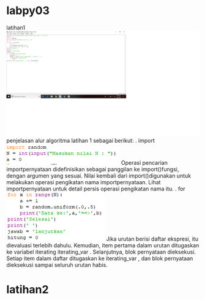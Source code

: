 # labpy03
latihan1
![](https://github.com/fiqhynurfaizalali/labpy03/blob/master/gambar%201.png)
penjelasan alur algoritma latihan 1 sebagai berikut:
. import
![](https://github.com/fiqhynurfaizalali/labpy03/blob/master/gambar3.png)
 Operasi pencarian importpernyataan didefinisikan sebagai panggilan ke 
import()fungsi, dengan argumen yang sesuai. Nilai kembali dari 
import()digunakan untuk melakukan operasi pengikatan nama 
importpernyataan. Lihat importpernyataan untuk detail persis operasi 
pengikatan nama itu.
. for
![](https://github.com/fiqhynurfaizalali/labpy03/blob/master/gambar4.png)
Jika urutan berisi daftar ekspresi, itu dievaluasi terlebih dahulu. 
Kemudian, item pertama dalam urutan ditugaskan ke variabel iterating 
iterating_var . Selanjutnya, blok pernyataan dieksekusi. Setiap item 
dalam daftar ditugaskan ke iterating_var , dan blok pernyataan 
dieksekusi sampai seluruh urutan habis.

# latihan2



